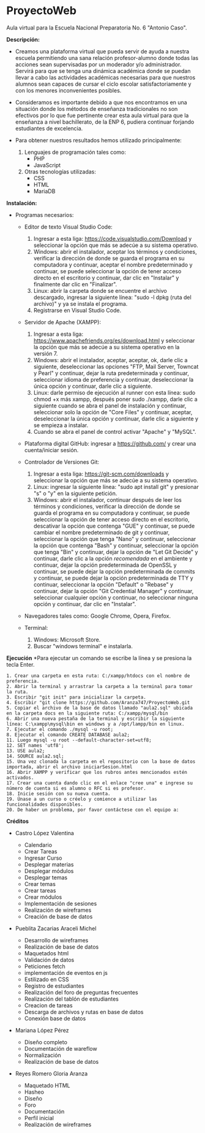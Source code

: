 # ProyectoWeb

Aula virtual para la Escuela Nacional Preparatoria No. 6 "Antonio Caso".

**Descripción:**
  - Creamos una plataforma virtual que pueda servir de ayuda a nuestra escuela permitiendo una sana relación profesor-alumno donde todas las acciones sean supervisadas por un moderador y/o administrador. Servirá para que se tenga una dinámica académica donde se puedan llevar a cabo las actividades académicas necesarias para que nuestros alumnos sean capaces de cursar el ciclo escolar satisfactoriamente y con los menores inconvenientes posibles.

  - Consideramos es importante debido a que nos encontramos en una situación donde los métodos de enseñanza tradicionales no son efectivos por lo que fue pertinente crear esta aula virtual para que la enseñanza a nivel bachillerato, de la ENP 6, pudiera continuar forjando estudiantes de excelencia.
  
  - Para obtener nuestros resultados hemos utilizado principalmente:
      1. Lenguajes de programación tales como:
          * PHP
          * JavaScript
      2. Otras tecnologías utilizadas:
          * CSS
          * HTML
          * MariaDB

**Instalación:**
  - Programas necesarios: 
 
      * Editor de texto Visual Studio Code: 
          1. Ingresar a esta liga: https://code.visualstudio.com/Download y seleccionar la opción que más se adecúe a su sistema operativo.
          2. Windows: abrir el instalador, aceptar los términos y condiciones, verificar la dirección de donde se guarda el programa en su computadora y continuar, aceptar el nombre predeterminado y continuar, se puede seleccionar la opción de tener acceso directo en el escritorio y continuar, dar clic en "Instalar" y finalmente dar clic en "Finalizar".
          4. Linux: abrir la carpeta donde se encuentre el archivo descargado, ingresar la siguiente línea: "sudo -l dpkg (ruta del archivo)" y ya se instala el programa.
          5. Registrarse en Visual Studio Code.
  
      * Servidor de Apache (XAMPP):
          1. Ingresar a esta liga: https://www.apachefriends.org/es/download.html y seleccionar la opción que más se adecúe a su sistema operativo en la versión 7.
          2. Windows: abrir el instalador, aceptar, aceptar, ok, darle clic a siguiente, deseleccionar las opciones "FTP, Mail Server, Towncat y Pearl" y continuar, dejar la ruta predeterminada y continuar, seleccionar idioma de preferencia y continuar, deseleccionar la única opción y continuar, darle clic a siguiente.
          2. Linux: darle permiso de ejecución al runner con esta línea: sudo chmod +x más xampp, después poner sudo ./xampp, darle clic a siguiente cuando se abra el panel de instalación y continuar, seleccionar solo la opción de "Core Files" y continuar, aceptar, deseleccionar la única opción y continuar, darle clic a siguiente y se empieza a instalar.
          3. Cuando se abra el panel de control activar "Apache" y "MySQL".
  
      * Plataforma digital GitHub: ingresar a https://github.com/ y crear una cuenta/iniciar sesión.

      * Controlador de Versiones Git: 
          1. Ingresar a esta liga: https://git-scm.com/downloads y seleccionar la opción que más se adecúe a su sistema operativo.
          1. Linux: ingresar la siguiente línea: "sudo apt install git" y presionar "s" o "y" en la siguiente petición.
          2. Windows: abrir el instalador, continuar después de leer los términos y condiciones, verificar la dirección de donde se guarda el programa en su computadora y continuar, se puede seleccionar la opción de tener acceso directo en el escritorio, descativar la opción que contenga "GUE" y continuar, se puede cambiar el nombre predeterminado de git y continuar, seleccionar la opción que tenga "Nano" y continuar, seleccionar la opción que contenga "Bash" y continuar, seleccionar la opción que tenga "Bin" y continuar, dejar la opción de "Let Git Decide" y continuar, darle clic a la opción *recomendada* en el ambiente y continuar, dejar la opción predeterminada de OpenSSL y continuar, se puede dejar la opción predeterminada de commits y continuar, se puede dejar la opción predeterminada de TTY y continuar, seleccionar la opción "Default" o "Rebase" y continuar, dejar la opción "Git Credential Manager" y continuar, seleccionar cualquier opción y continuar, no seleccionar ninguna opción y continuar, dar clic en "Instalar".
      
      * Navegadores tales como: Google Chrome, Opera, Firefox.
      
      * Terminal: 
          1. Windows: Microsoft Store.
          2. Buscar "windows terminal" e instalarla.

**Ejecución**
*Para ejecutar un comando se escribe la línea y se presiona la tecla Enter.

    1. Crear una carpeta en esta ruta: C:/xampp/htdocs con el nombre de preferencia.
    2. Abrir la terminal y arrastrar la carpeta a la terminal para tomar la ruta.
    3. Escribir "git init" para inicializar la carpeta.
    4. Escribir "git clone https://github.com/Aranza747/ProyectoWeb.git
    5. Copiar el archivo de la base de datos llamado "aula2.sql" ubicada en la carpeta docs en la siguiente ruta: C:/xampp/mysql/bin
    6. Abrir una nueva pestaña de la terminal y escribir la siguiente línea: C:\xampp\mysql\bin en windows y a /opt/lampp/bin en linux.
    7. Ejecutar el comando ./mysql -u root;
    8. Ejecutar el comando CREATE DATABASE aula2;
    11. Luego mysql -u root --default-character-set=utf8;
    12. SET names 'utf8';
    13. USE aula2;
    14. SOURCE aula2.sql;
    15. Una vez clonada la carpeta en el repositorio con la base de datos importada, abrir el archivo iniciarSesion.html
    16. Abrir XAMPP y verificar que los rubros antes mencionados estén activados.
    17. Crear una cuenta dando clic en el enlace "cree una" e ingrese su número de cuenta si es alumno o RFC si es profesor.
    18. Inicie sesión con su nueva cuenta.
    19. Únase a un curso o créelo y comience a utilizar las funcionalidades disponibles.
    20. De haber un problema, por favor contáctese con el equipo a: 

**Créditos**

- Castro López Valentina
    * Calendario
    * Crear Tareas
    * Ingresar Curso 
    * Desplegar materias
    * Desplegar módulos
    * Desplegar temas
    * Crear temas 
    * Crear tareas
    * Crear módulos
    * Implementación de sesiones
    * Realización de wireframes
    * Creación de base de datos  
    
- Pueblita Zacarias Araceli Michel
    * Desarrollo de wireframes
    * Realización de base de datos
    * Maquetados html
    * Validación de datos 
    * Peticiones fetch
    * implementación de eventos en js
    * Estilizado en CSS
    * Registro de estudiantes
    * Realización del foro de preguntas frecuentes
    * Realización del tablón de estudiantes
    * Creacion de tareas
    * Descarga de archivos y rutas en base de datos
    * Conexión base de datos
    
- Mariana López Pérez
    * Diseño completo
    * Documentación de wareflow
    * Normalización
    * Realización de base de datos
    
- Reyes Romero Gloria Aranza
    * Maquetado HTML
    * Hasheo
    * Diseño
    * Foro 
    * Documentación
    * Perfil inicial
    * Realización de wireframes

          
